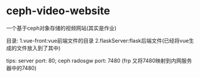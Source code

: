 # ceph-video-website
一个基于ceph对象存储的视频网站(其实是作业)

目录:
  1.vue-front:vue前端文件的目录
  2.flaskServer:flask后端文件(已经将vue生成的文件放入到了其中)
  
tips:
  server port: 80;
  ceph radosgw port: 7480 (frp 又将7480映射到内网服务器中的7480)
